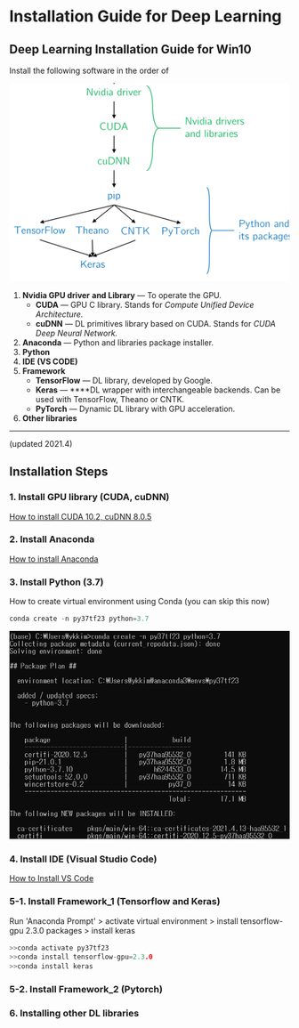 # Installation Guide for Deep Learning

## Deep Learning Installation Guide for Win10 <a id="f126"></a>

Install the following software in the order of

![](../.gitbook/assets/image%20%28146%29.png)

1. **Nvidia GPU driver** **and Library** — To operate the GPU.
   * **CUDA** — GPU C library. Stands for _Compute Unified Device Architecture._
   * **cuDNN**  — DL primitives library based on CUDA. Stands for _CUDA Deep Neural Network._
2. **Anaconda**  — Python and libraries package installer. 
3. **Python**
4. **IDE \(VS CODE\)**
5. **Framework**
   * **TensorFlow** — DL library, developed by Google.
   * **Keras** — ****DL wrapper with interchangeable backends. Can be used with TensorFlow, Theano or CNTK.
   * **PyTorch**  — Dynamic DL library with GPU acceleration.
6. **Other libraries**

---

\(updated 2021.4\)

## Installation Steps

### **1.** Install  GPU library \(CUDA, cuDNN\) 

[How to install CUDA 10.2, cuDNN 8.0.5  ](../deep-learning-framework/cuda-installation.md#9f39)

### **2. Install Anaconda**

[How to install Anaconda](../programming/dl-library-tools/underconstruction-1.md#conda-installation)

### 3. Install Python \(3.7\)

How to create virtual environment using Conda \(you can skip this now\)

```c
conda create -n py37tf23 python=3.7
```

![](../.gitbook/assets/image%20%28311%29.png)

### 4. Install IDE \(Visual Studio Code\)

[How to Install VS Code](../deep-learning-framework/ide/vscode/#installation)

### 5-1. Install  Framework\_1 \(Tensorflow and Keras\)

Run 'Anaconda Prompt' &gt; activate virtual environment &gt; install tensorflow-gpu 2.3.0 packages &gt; install keras

```c
>>conda activate py37tf23 
>>conda install tensorflow-gpu=2.3.0
>>conda install keras
```

### 5-2. Install  Framework\_2 \(Pytorch\)

### 6. Installing other DL libraries



## 





